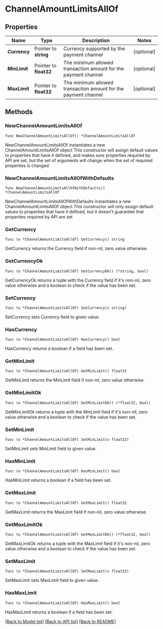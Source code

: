 # ChannelAmountLimitsAllOf

## Properties

Name | Type | Description | Notes
------------ | ------------- | ------------- | -------------
**Currency** | Pointer to **string** | Currency supported by the payment channel | [optional] 
**MinLimit** | Pointer to **float32** | The minimum allowed transaction amount for the payment channel | [optional] 
**MaxLimit** | Pointer to **float32** | The minimum allowed transaction amount for the payment channel | [optional] 

## Methods

### NewChannelAmountLimitsAllOf

`func NewChannelAmountLimitsAllOf() *ChannelAmountLimitsAllOf`

NewChannelAmountLimitsAllOf instantiates a new ChannelAmountLimitsAllOf object
This constructor will assign default values to properties that have it defined,
and makes sure properties required by API are set, but the set of arguments
will change when the set of required properties is changed

### NewChannelAmountLimitsAllOfWithDefaults

`func NewChannelAmountLimitsAllOfWithDefaults() *ChannelAmountLimitsAllOf`

NewChannelAmountLimitsAllOfWithDefaults instantiates a new ChannelAmountLimitsAllOf object
This constructor will only assign default values to properties that have it defined,
but it doesn't guarantee that properties required by API are set

### GetCurrency

`func (o *ChannelAmountLimitsAllOf) GetCurrency() string`

GetCurrency returns the Currency field if non-nil, zero value otherwise.

### GetCurrencyOk

`func (o *ChannelAmountLimitsAllOf) GetCurrencyOk() (*string, bool)`

GetCurrencyOk returns a tuple with the Currency field if it's non-nil, zero value otherwise
and a boolean to check if the value has been set.

### SetCurrency

`func (o *ChannelAmountLimitsAllOf) SetCurrency(v string)`

SetCurrency sets Currency field to given value.

### HasCurrency

`func (o *ChannelAmountLimitsAllOf) HasCurrency() bool`

HasCurrency returns a boolean if a field has been set.

### GetMinLimit

`func (o *ChannelAmountLimitsAllOf) GetMinLimit() float32`

GetMinLimit returns the MinLimit field if non-nil, zero value otherwise.

### GetMinLimitOk

`func (o *ChannelAmountLimitsAllOf) GetMinLimitOk() (*float32, bool)`

GetMinLimitOk returns a tuple with the MinLimit field if it's non-nil, zero value otherwise
and a boolean to check if the value has been set.

### SetMinLimit

`func (o *ChannelAmountLimitsAllOf) SetMinLimit(v float32)`

SetMinLimit sets MinLimit field to given value.

### HasMinLimit

`func (o *ChannelAmountLimitsAllOf) HasMinLimit() bool`

HasMinLimit returns a boolean if a field has been set.

### GetMaxLimit

`func (o *ChannelAmountLimitsAllOf) GetMaxLimit() float32`

GetMaxLimit returns the MaxLimit field if non-nil, zero value otherwise.

### GetMaxLimitOk

`func (o *ChannelAmountLimitsAllOf) GetMaxLimitOk() (*float32, bool)`

GetMaxLimitOk returns a tuple with the MaxLimit field if it's non-nil, zero value otherwise
and a boolean to check if the value has been set.

### SetMaxLimit

`func (o *ChannelAmountLimitsAllOf) SetMaxLimit(v float32)`

SetMaxLimit sets MaxLimit field to given value.

### HasMaxLimit

`func (o *ChannelAmountLimitsAllOf) HasMaxLimit() bool`

HasMaxLimit returns a boolean if a field has been set.


[[Back to Model list]](../README.md#documentation-for-models) [[Back to API list]](../README.md#documentation-for-api-endpoints) [[Back to README]](../README.md)


